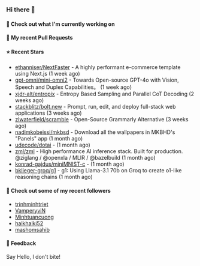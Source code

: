 ### Hi there 👋

#### 👷 Check out what I'm currently working on

#### 🔨 My recent Pull Requests


#### ⭐ Recent Stars

- [ethanniser/NextFaster](https://github.com/ethanniser/NextFaster) - A highly performant e-commerce template using Next.js  (1 week ago)
- [gpt-omni/mini-omni2](https://github.com/gpt-omni/mini-omni2) - Towards Open-source GPT-4o with Vision, Speech and Duplex Capabilities。 (1 week ago)
- [xjdr-alt/entropix](https://github.com/xjdr-alt/entropix) - Entropy Based Sampling and Parallel CoT Decoding  (2 weeks ago)
- [stackblitz/bolt.new](https://github.com/stackblitz/bolt.new) - Prompt, run, edit, and deploy full-stack web applications (3 weeks ago)
- [zlwaterfield/scramble](https://github.com/zlwaterfield/scramble) - Open-Source Grammarly Alternative (3 weeks ago)
- [nadimkobeissi/mkbsd](https://github.com/nadimkobeissi/mkbsd) - Download all the wallpapers in MKBHD&#39;s &#34;Panels&#34; app (1 month ago)
- [udecode/dotai](https://github.com/udecode/dotai) -  (1 month ago)
- [zml/zml](https://github.com/zml/zml) - High performance AI inference stack. Built for production. @ziglang / @openxla / MLIR / @bazelbuild (1 month ago)
- [konrad-gajdus/miniMNIST-c](https://github.com/konrad-gajdus/miniMNIST-c) -  (1 month ago)
- [bklieger-groq/g1](https://github.com/bklieger-groq/g1) - g1: Using Llama-3.1 70b on Groq to create o1-like reasoning chains (1 month ago)

#### 👯 Check out some of my recent followers

- [trinhminhtriet](https://github.com/trinhminhtriet)
- [VamperyviN](https://github.com/VamperyviN)
- [Minhtuancuong](https://github.com/Minhtuancuong)
- [halkhalki52](https://github.com/halkhalki52)
- [mashomsahib](https://github.com/mashomsahib)

#### 💬 Feedback

Say Hello, I don't bite!